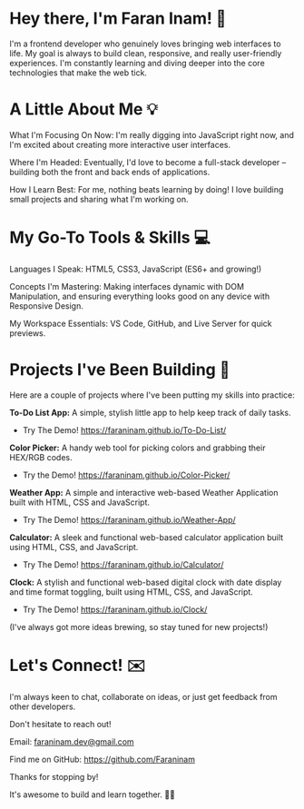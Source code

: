 # Hey there, I'm Faran Inam! 👋

I'm a frontend developer who genuinely loves bringing web interfaces to life. My goal is always to build clean, responsive, and really user-friendly experiences. I'm constantly learning and diving deeper into the core technologies that make the web tick.

# A Little About Me 💡

What I'm Focusing On Now: I'm really digging into JavaScript right now, and I'm excited about creating more interactive user interfaces.

Where I'm Headed: Eventually, I'd love to become a full-stack developer – building both the front and back ends of applications.

How I Learn Best: For me, nothing beats learning by doing! I love building small projects and sharing what I'm working on.

# My Go-To Tools & Skills 💻

Languages I Speak: HTML5, CSS3, JavaScript (ES6+ and growing!)

Concepts I'm Mastering: Making interfaces dynamic with DOM Manipulation, and ensuring everything looks good on any device with Responsive Design.

 My Workspace Essentials: VS Code, GitHub, and Live Server for quick previews.

# Projects I've Been Building 🚀

Here are a couple of projects where I've been putting my skills into practice:

__To-Do List App:__ A simple, stylish little app to help keep track of daily tasks.

- Try The Demo! https://faraninam.github.io/To-Do-List/

__Color Picker:__ A handy web tool for picking colors and grabbing their HEX/RGB codes.

- Try the Demo! https://faraninam.github.io/Color-Picker/

__Weather App:__ A simple and interactive web-based Weather Application built with HTML, CSS and JavaScript.

- Try The Demo! https://faraninam.github.io/Weather-App/

__Calculator:__ A sleek and functional web-based calculator application built using HTML, CSS, and JavaScript.

- Try The Demo! https://faraninam.github.io/Calculator/

__Clock:__ A stylish and functional web-based digital clock with date display and time format toggling, built using HTML, CSS, and JavaScript.

- Try The Demo! https://faraninam.github.io/Clock/

(I've always got more ideas brewing, so stay tuned for new projects!)

# Let's Connect! ✉️

I'm always keen to chat, collaborate on ideas, or just get feedback from other developers.

Don't hesitate to reach out!

Email: faraninam.dev@gmail.com

Find me on GitHub: https://github.com/Faraninam

Thanks for stopping by!

It's awesome to build and learn together. 🧑‍💻
